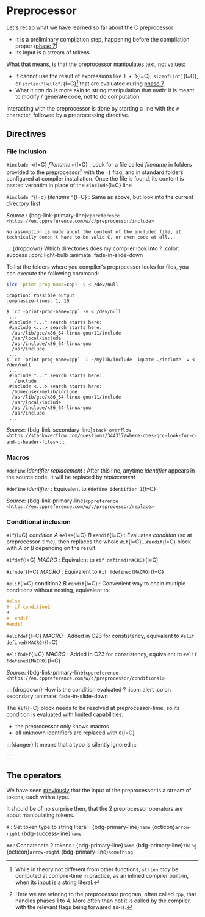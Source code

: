 # Preprocessor

Let's recap what we have learned so far about the C preprocessor:
 - It is a preliminary compilation step, happening before the compilation proper ([phase 7](phase7))
 - Its input is a stream of tokens

What that  means, is that the preprocessor manipulates text, not values:
 - It cannot use the result of expressions like `1 + 3`{l=C}, `sizeof(int)`{l=C}, or `strlen("Hello")`{l=C}[^strlen] that are evaluated during [phase 7](phase7).
 - What it _can_ do is more akin to string manipulation that math: it is meant to modify / generate code, not to do computation

[^strlen]: While in theory not different from other functions, `strlen` _may_ be computed at compile-time in practice, as an inlined compiler built-in, when its input is a string literal.

Interacting with the preprocessor is done by starting a line with the `#` character, followed by a preprocessing directive.

## Directives

### File inclusion

`#include <`{l=C} _filename_ `>`{l=C}
: Look for a file called _filename_ in folders provided to the preprocessor[^include] with the `-I` flag, and in standard folders configured at compiler installation.
  Once the file is found, its content is pasted verbatim in place of the `#include`{l=C} line

[^include]: Here we are refering to the preprocessor program, often called `cpp`, that handles phases 1 to 4. More often than not it is called by the compiler, with the relevant flags being forwared as-is.

`#include "`{l=c} _filename_ `"`{l=C}
: Same as above, but look into the current directory first

_Source_ : {bdg-link-primary-line}`cppreference <https://en.cppreference.com/w/c/preprocessor/include>`

```{note}
No assumption is made about the content of the included file, it technically doesn't have to be valid C, or even code at all...
```

::::{dropdown} Which directories does my compiler look into ?
:color: success
:icon: light-bulb
:animate: fade-in-slide-down

To list the folders where you compiler's preprocessor looks for files, you can execute the following command:
```bash
$(cc -print-prog-name=cpp) -v < /dev/null
```
```{code-block} shell-session
:caption: Possible output
:emphasize-lines: 1, 10

$ `cc -print-prog-name=cpp` -v < /dev/null
 ...
 #include "..." search starts here:
 #include <...> search starts here:
  /usr/lib/gcc/x86_64-linux-gnu/11/include
  /usr/local/include
  /usr/include/x86_64-linux-gnu
  /usr/include
 ...
$ `cc -print-prog-name=cpp` -I ~/mylib/include -iquote ./include -v < /dev/null
 ...
 #include "..." search starts here:
  ./include
 #include <...> search starts here:
  /home/user/mylib/include
  /usr/lib/gcc/x86_64-linux-gnu/11/include
  /usr/local/include
  /usr/include/x86_64-linux-gnu
  /usr/include
 ...
```
_Source_: {bdg-link-secondary-line}`stack overflow <https://stackoverflow.com/questions/344317/where-does-gcc-look-for-c-and-c-header-files>`
::::

### Macros

`#define` _identifier_ _replacement_
: After this line, anytime _identifier_ appears in the source code, it will be replaced by _replacement_

`#define` _identifier_
: Equivalent to `#define identifier 1`{l=C}

_Source_: {bdg-link-primary-line}`cppreference <https://en.cppreference.com/w/c/preprocessor/replace>`

### Conditional inclusion

`#if`{l=C} _condition_ _A_ `#else`{l=C} _B_ `#endif`{l=C}
: Evaluates _condition_ (so at preprocessor-time), then replaces the whole `#if`{l=C}...`#endif`{l=C} block with _A_ or _B_ depending on the result.

`#ifdef`{l=C} _MACRO_
: Equivalent to `#if defined(MACRO)`{l=C}

`#ifndef`{l=C} _MACRO_
: Equivalent to `#if !defined(MACRO)`{l=C}

`#elif`{l=C} condition2 _B_ `#endif`{l=C}
: Convenient way to chain multiple conditions without nesting, equivalent to:
  ```C
  #else
  #  if condition2
  B
  #  endif
  #endif
  ```

`#elifdef`{l=C} _MACRO_
: Added in C23 for constistency, equivalent to `#elif defined(MACRO)`{l=C}

`#elifndef`{l=C} _MACRO_
: Added in C23 for constistency, equivalent to `#elif !defined(MACRO)`{l=C}

_Source_: {bdg-link-primary-line}`cppreference <https://en.cppreference.com/w/c/preprocessor/conditional>`

::::{dropdown} How is the condition evaluated ?
:icon: alert
:color: secondary
:animate: fade-in-slide-down

The `#if`{l=C} block needs to be resolved at preprocessor-time, so its condition is evaluated with limited capabilities:
- the preprocessor only knows macros
- all unknown identifiers are replaced with `0`{l=C}

:::{danger}
It means that a typo is silently ignored
:::

::::

## The operators

We have seen [previously](00_compilation.md#tokenizing) that the input of the preprocessor is a stream of tokens, each with a type.

It should be of no surprise then, that the 2 preprocessor operators are about manipulating tokens.

`#`
: Set token type to string literal
: {bdg-primary-line}`name` {octicon}`arrow-right` {bdg-success-line}`name`

`##`
: Concatenate 2 tokens
: {bdg-primary-line}`some` {bdg-primary-line}`thing` {octicon}`arrow-right` {bdg-primary-line}`something`
